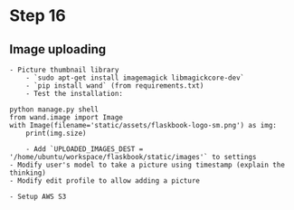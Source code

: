 # Step 16
    
## Image uploading
    - Picture thumbnail library
        - `sudo apt-get install imagemagick libmagickcore-dev`
        - `pip install wand` (from requirements.txt)
        - Test the installation:
```
python manage.py shell
from wand.image import Image
with Image(filename='static/assets/flaskbook-logo-sm.png') as img:
    print(img.size)
```
        - Add `UPLOADED_IMAGES_DEST = '/home/ubuntu/workspace/flaskbook/static/images'` to settings
    - Modify user's model to take a picture using timestamp (explain the thinking)
    - Modify edit profile to allow adding a picture

    - Setup AWS S3
    